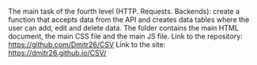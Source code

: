 The main task of the fourth level (HTTP. Requests. Backends): create a function that accepts data from the API and creates data tables where the user can add, edit and delete data.
The folder contains the main HTML document, the main CSS file and the main JS file.
Link to the repository: https://github.com/Dmitr26/CSV
Link to the site:  https://dmitr26.github.io/CSV/
